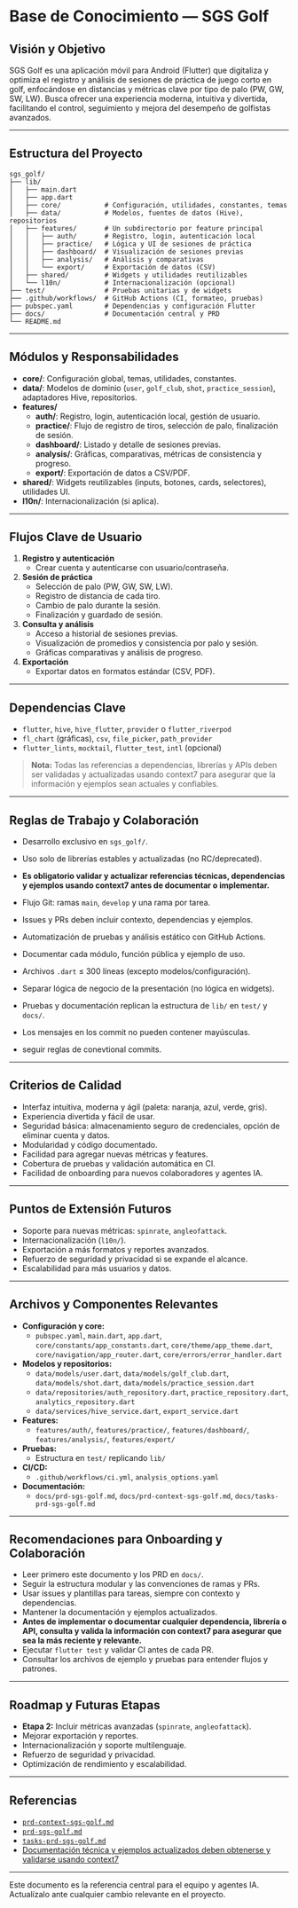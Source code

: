 # Base de Conocimiento — SGS Golf

## Visión y Objetivo

SGS Golf es una aplicación móvil para Android (Flutter) que digitaliza y optimiza el registro y análisis de sesiones de práctica de juego corto en golf, enfocándose en distancias y métricas clave por tipo de palo (PW, GW, SW, LW). Busca ofrecer una experiencia moderna, intuitiva y divertida, facilitando el control, seguimiento y mejora del desempeño de golfistas avanzados.

---

## Estructura del Proyecto

```
sgs_golf/
├── lib/
│   ├── main.dart
│   ├── app.dart
│   ├── core/           # Configuración, utilidades, constantes, temas
│   ├── data/           # Modelos, fuentes de datos (Hive), repositorios
│   ├── features/       # Un subdirectorio por feature principal
│   │   ├── auth/       # Registro, login, autenticación local
│   │   ├── practice/   # Lógica y UI de sesiones de práctica
│   │   ├── dashboard/  # Visualización de sesiones previas
│   │   ├── analysis/   # Análisis y comparativas
│   │   └── export/     # Exportación de datos (CSV)
│   ├── shared/         # Widgets y utilidades reutilizables
│   └── l10n/           # Internacionalización (opcional)
├── test/               # Pruebas unitarias y de widgets
├── .github/workflows/  # GitHub Actions (CI, formateo, pruebas)
├── pubspec.yaml        # Dependencias y configuración Flutter
├── docs/               # Documentación central y PRD
└── README.md
```

---

## Módulos y Responsabilidades

- **core/**: Configuración global, temas, utilidades, constantes.
- **data/**: Modelos de dominio (`user`, `golf_club`, `shot`, `practice_session`), adaptadores Hive, repositorios.
- **features/**
  - **auth/**: Registro, login, autenticación local, gestión de usuario.
  - **practice/**: Flujo de registro de tiros, selección de palo, finalización de sesión.
  - **dashboard/**: Listado y detalle de sesiones previas.
  - **analysis/**: Gráficas, comparativas, métricas de consistencia y progreso.
  - **export/**: Exportación de datos a CSV/PDF.
- **shared/**: Widgets reutilizables (inputs, botones, cards, selectores), utilidades UI.
- **l10n/**: Internacionalización (si aplica).

---

## Flujos Clave de Usuario

1. **Registro y autenticación**
   - Crear cuenta y autenticarse con usuario/contraseña.
2. **Sesión de práctica**
   - Selección de palo (PW, GW, SW, LW).
   - Registro de distancia de cada tiro.
   - Cambio de palo durante la sesión.
   - Finalización y guardado de sesión.
3. **Consulta y análisis**
   - Acceso a historial de sesiones previas.
   - Visualización de promedios y consistencia por palo y sesión.
   - Gráficas comparativas y análisis de progreso.
4. **Exportación**
   - Exportar datos en formatos estándar (CSV, PDF).

---

## Dependencias Clave

- `flutter`, `hive`, `hive_flutter`, `provider` o `flutter_riverpod`
- `fl_chart` (gráficas), `csv`, `file_picker`, `path_provider`
- `flutter_lints`, `mocktail`, `flutter_test`, `intl` (opcional)

> **Nota:** Todas las referencias a dependencias, librerías y APIs deben ser validadas y actualizadas usando context7 para asegurar que la información y ejemplos sean actuales y confiables.

---

## Reglas de Trabajo y Colaboración

- Desarrollo exclusivo en `sgs_golf/`.
- Uso solo de librerías estables y actualizadas (no RC/deprecated).
- **Es obligatorio validar y actualizar referencias técnicas, dependencias y ejemplos usando context7 antes de documentar o implementar.**
- Flujo Git: ramas `main`, `develop` y una rama por tarea.
- Issues y PRs deben incluir contexto, dependencias y ejemplos.
- Automatización de pruebas y análisis estático con GitHub Actions.
- Documentar cada módulo, función pública y ejemplo de uso.
- Archivos `.dart` ≤ 300 líneas (excepto modelos/configuración).
- Separar lógica de negocio de la presentación (no lógica en widgets).
- Pruebas y documentación replican la estructura de `lib/` en `test/` y `docs/`.

- Los mensajes en los commit no pueden contener mayúsculas.
- seguir reglas de conevtional commits.
---

## Criterios de Calidad

- Interfaz intuitiva, moderna y ágil (paleta: naranja, azul, verde, gris).
- Experiencia divertida y fácil de usar.
- Seguridad básica: almacenamiento seguro de credenciales, opción de eliminar cuenta y datos.
- Modularidad y código documentado.
- Facilidad para agregar nuevas métricas y features.
- Cobertura de pruebas y validación automática en CI.
- Facilidad de onboarding para nuevos colaboradores y agentes IA.

---

## Puntos de Extensión Futuros

- Soporte para nuevas métricas: `spinrate`, `angleofattack`.
- Internacionalización (`l10n/`).
- Exportación a más formatos y reportes avanzados.
- Refuerzo de seguridad y privacidad si se expande el alcance.
- Escalabilidad para más usuarios y datos.

---

## Archivos y Componentes Relevantes

- **Configuración y core:**  
  - `pubspec.yaml`, `main.dart`, `app.dart`, `core/constants/app_constants.dart`, `core/theme/app_theme.dart`, `core/navigation/app_router.dart`, `core/errors/error_handler.dart`
- **Modelos y repositorios:**  
  - `data/models/user.dart`, `data/models/golf_club.dart`, `data/models/shot.dart`, `data/models/practice_session.dart`
  - `data/repositories/auth_repository.dart`, `practice_repository.dart`, `analytics_repository.dart`
  - `data/services/hive_service.dart`, `export_service.dart`
- **Features:**  
  - `features/auth/`, `features/practice/`, `features/dashboard/`, `features/analysis/`, `features/export/`
- **Pruebas:**  
  - Estructura en `test/` replicando `lib/`
- **CI/CD:**  
  - `.github/workflows/ci.yml`, `analysis_options.yaml`
- **Documentación:**  
  - `docs/prd-sgs-golf.md`, `docs/prd-context-sgs-golf.md`, `docs/tasks-prd-sgs-golf.md`

---

## Recomendaciones para Onboarding y Colaboración

- Leer primero este documento y los PRD en `docs/`.
- Seguir la estructura modular y las convenciones de ramas y PRs.
- Usar issues y plantillas para tareas, siempre con contexto y dependencias.
- Mantener la documentación y ejemplos actualizados.
- **Antes de implementar o documentar cualquier dependencia, librería o API, consulta y valida la información con context7 para asegurar que sea la más reciente y relevante.**
- Ejecutar `flutter test` y validar CI antes de cada PR.
- Consultar los archivos de ejemplo y pruebas para entender flujos y patrones.

---

## Roadmap y Futuras Etapas

- **Etapa 2:** Incluir métricas avanzadas (`spinrate`, `angleofattack`).
- Mejorar exportación y reportes.
- Internacionalización y soporte multilenguaje.
- Refuerzo de seguridad y privacidad.
- Optimización de rendimiento y escalabilidad.

---

## Referencias

- [`prd-context-sgs-golf.md`](prd-context-sgs-golf.md)
- [`prd-sgs-golf.md`](prd-sgs-golf.md)
- [`tasks-prd-sgs-golf.md`](tasks-prd-sgs-golf.md)
- [Documentación técnica y ejemplos actualizados deben obtenerse y validarse usando context7](https://context7.upstash.io/)

---

Este documento es la referencia central para el equipo y agentes IA. Actualízalo ante cualquier cambio relevante en el proyecto.
